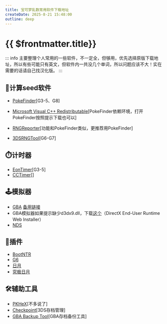 ```yaml
---
title: 宝可梦乱数常用软件下载地址
createDate: 2025-8-21 15:48:00
outline: deep
---
```


# {{ $frontmatter.title}}

::: info
主要整理个人常用的一些软件，不一定全，但够用，优先选择原版下载地址，所以有些可能只有英文，但软件内一共没几个单词，所以问题应该不大！实在需要的话请自己找汉化版。
:::

## 🌱计算seed软件

- [PokeFinder](https://github.com/Admiral-Fish/PokeFinder/releases)[G3-5、G8]
- [Microsoft Visual C++ Redistributable](https://learn.microsoft.com/en-us/cpp/windows/latest-supported-vc-redist?view=msvc-170)[PokeFinder依赖环境，打开PokeFinder按照提示下载也可以]

- [RNGReporter](https://github.com/Admiral-Fish/RNGReporter/releases)[功能和PokeFinder类似，更推荐用PokeFinder]
- [3DSRNGTool](https://github.com/wwwwwwzx/3DSRNGTool/releases)[G6-G7]

## ⏱️计时器

- [EonTimer](https://github.com/DasAmpharos/EonTimer/releases)[G3-5]
- [CCTimer](https://blog.bzl-web.com/entry/2090/11/11/000000#CCTimer)[]

## 🕹️模拟器

- [GBA](https://tasvideos.org/EmulatorResources/VBA) [备用链接](https://github.com/TASEmulators/vba-rerecording/releases)
- GBA模拟器如果提示缺少d3dx9.dll，下载[这个](https://www.microsoft.com/zh-cn/download/details.aspx?id=35)（DirectX End-User Runtime Web Installer）
- [NDS](https://github.com/TASEmulators/desmume/releases)

## 🔌插件

- [BootNTR](https://github.com/Nanquitas/BootNTR/releases)
- [G6](https://gbatemp.net/threads/pokecalcntr-for-gen-6-the-rng-tool-suite-for-the-3ds.473221/)
- [日月](https://gbatemp.net/threads/wip-pokecalcntr-iv-and-nature-overlay-plugin-for-sun-and-moon.460524/)
- [究极日月](https://gbatemp.net/threads/pcalc-usum-the-rng-plugin-for-ultra-sun-and-ultra-moon.489643/)

## 🛠️辅助工具

- [PKHeX](https://projectpokemon.org/home/files/file/1-pkhex/)[不多说了]
- [Checkpoint](https://github.com/BernardoGiordano/Checkpoint/releases)[3DS存档管理]
- [GBA Backup Tool](https://tieba.baidu.com/p/8095409085)[GBA存档备份工具]
